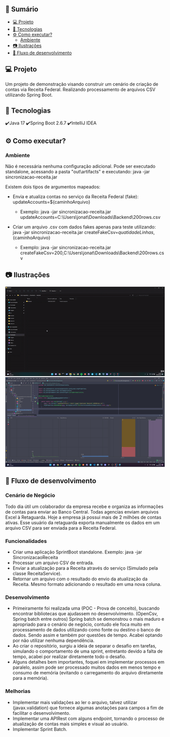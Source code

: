 ## 📙 Sumário
- [💻 Projeto](#-projeto)
- [🚀 Tecnologias](#-tecnologias)
- [⚙ Como executar?](#-como-executar)
    - [Ambiente](#ambiente)
- [📷 Ilustrações](#-ilustraes)
- [👷 Fluxo de desenvolvimento](#-fluxo-de-desenvolvimento)

## 💻 Projeto
Um projeto de demonstração visando construir um cenário de criação de contas via Receita Federal. Realizando processamento de arquivos CSV utilizando Spring Boot.

## 🚀 Tecnologias
✔️Java 17
✔️Spring Boot 2.6.7
✔️IntelliJ IDEA

## ⚙ Como executar?

### Ambiente
Não é necessária nenhuma configuração adicional.
Pode ser executado standalone, acessando a pasta "out\artifacts" e executando: java -jar sincronizacao-receita.jar <args>

Existem dois tipos de argumentos mapeados:
- Envia e atualiza contas no serviço da Receita Federal (fake): updateAccounts=${caminhoArquivo}
  - Exemplo: java -jar sincronizacao-receita.jar updateAccounts=C:\Users\jonat\Downloads\Backend\200rows.csv


- Criar um arquivo .csv com dados fakes apenas para teste utilizando: java -jar sincronizacao-receita.jar createFakeCsv=${quatidadeLinhas},${caminhoArquivo}
  - Exemplo: java -jar sincronizacao-receita.jar createFakeCsv=200,C:\Users\jonat\Downloads\Backend\200rows.csv

## 📷 Ilustrações
![ilustration](src/main/resources/info/ilustration.gif)
![memory](src/main/resources/info/memory100000rows.jpg)

## 👷 Fluxo de desenvolvimento

### Cenário de Negócio
Todo dia útil um colaborador da empresa recebe e organiza as informações de contas para enviar ao Banco Central.
Todas agencias enviam arquivos Excel à Retaguarda. Hoje a empresa já possui mais de 2 milhões de contas ativas.
Esse usuário da retaguarda exporta manualmente os dados em um arquivo CSV para ser enviada para a Receita Federal.

### Funcionalidades
- Criar uma aplicação SprintBoot standalone. Exemplo: java -jar SincronizacaoReceita <input-file>
- Processar um arquivo CSV de entrada.
- Enviar a atualização para a Receita através do serviço (Simulado pela classe ReceitaService).
- Retornar um arquivo com o resultado do envio da atualização da Receita. Mesmo formato adicionando o resultado em uma
   nova coluna.

### Desenvolvimento
- Primeiramente foi realizada uma (POC - Prova de conceito), buscando  encontrar bibliotecas que ajudassem no desenvolvimento.
(OpenCsv, Spring batch entre outros) Spring batch se demonstrou o mais maduro e apropriado para o cenário de negócio, 
contudo ele foca muito em processamento de dados utilizando como fonte ou destino o banco de dados. Sendo assim e também por questões de tempo. 
Acabei optando por não utilizar nenhuma dependência.
- Ao criar o repositório, surgiu a ideia de separar o desafio em tarefas, simulando o comportamento de uma sprint, 
entretanto devido a falta de tempo, acabei por realizar diretamente todo o desafio.
- Alguns detalhes bem importantes, foquei em implementar processos em paralelo, assim pode ser processado muitos dados em menos tempo e
consumo de memória (evitando o carregamento do arquivo diretamente para a memória).


### Melhorias
- Implementar mais validações ao ler o arquivo, talvez utilizar (javax.validation) que fornece algumas anotações para campos a fim de facilitar o desenvolvimento.
- Implementar uma APIRest com alguns endpoint, tornando o processo de atualização de contas mais simples e visual ao usuário.
- Implementar Sprint Batch.